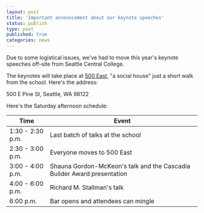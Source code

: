 ```yaml
---
layout: post
title: 'Important announcement about our keynote speeches'
status: publish
type: post
published: true
categories: news
---
```


Due to some logistical issues, we've had to move this year's keynote speeches
off-site from Seattle Central College.

The keynotes will take place at [500 East](http://www.500eastsh.com/), "a
social house" just a short walk from the school. Here's the address:

500 E Pine St, Seattle, WA 98122

Here's the Saturday afternoon schedule: 

Time | Event
--- | ---
1:30 - 2:30 p.m. | Last batch of talks at the school
2:30 - 3:00 p.m. | Everyone moves to 500 East
3:00 - 4:00 p.m. | Shauna Gordon-McKeon's talk and the Cascadia Builder Award presentation
4:00 - 6:00 p.m. | Richard M. Stallman's talk
6:00 p.m. | Bar opens and attendees can mingle
